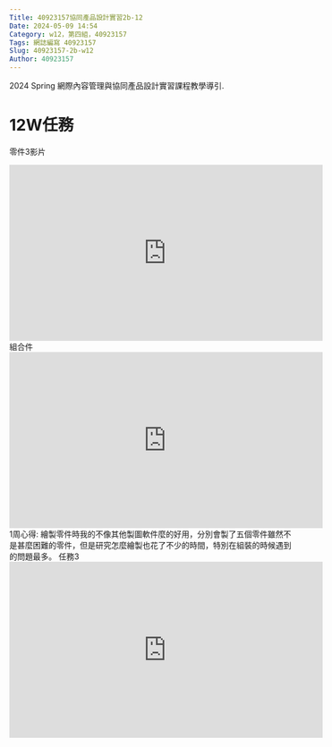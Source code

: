 ```yaml
---
Title: 40923157協同產品設計實習2b-12
Date: 2024-05-09 14:54 
Category: w12，第四組，40923157
Tags: 網誌編寫 40923157
Slug: 40923157-2b-w12
Author: 40923157 
---
```


2024 Spring 網際內容管理與協同產品設計實習課程教學導引.

<!-- PELICAN_END_SUMMARY -->
# 12W任務
零件3影片
<iframe width="560" height="315" src="https://www.youtube.com/embed/UdT4c3_IPas?si=5Y_CF_gL7q0l9Mg0" title="YouTube video player" frameborder="0" allow="accelerometer; autoplay; clipboard-write; encrypted-media; gyroscope; picture-in-picture; web-share" referrerpolicy="strict-origin-when-cross-origin" allowfullscreen></iframe>
組合件
<iframe width="560" height="315" src="https://www.youtube.com/embed/Njx4BhU9LGs?si=whrXN3XvL06Drmji" title="YouTube video player" frameborder="0" allow="accelerometer; autoplay; clipboard-write; encrypted-media; gyroscope; picture-in-picture; web-share" referrerpolicy="strict-origin-when-cross-origin" allowfullscreen></iframe>
1周心得:
繪製零件時我的不像其他製圖軟件麼的好用，分別會製了五個零件雖然不是甚麼困難的零件，但是研究怎麼繪製也花了不少的時間，特別在組裝的時候遇到的問題最多。
任務3
<iframe width="560" height="315" src="https://www.youtube.com/embed/Mewxka6qQh0?si=bjBkbI6ANM8Ibt8a" title="YouTube video player" frameborder="0" allow="accelerometer; autoplay; clipboard-write; encrypted-media; gyroscope; picture-in-picture; web-share" referrerpolicy="strict-origin-when-cross-origin" allowfullscreen></iframe>
